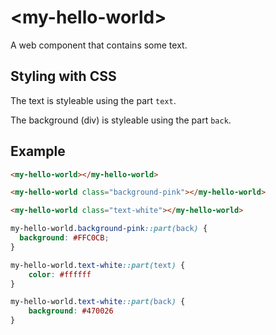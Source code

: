 # &lt;my-hello-world&gt;

A web component that contains some text.

## Styling with CSS

The text is styleable using the part `text`.

The background (div) is styleable using the part `back`.

## Example

```html
<my-hello-world></my-hello-world>

<my-hello-world class="background-pink"></my-hello-world>

<my-hello-world class="text-white"></my-hello-world>
```

```css
my-hello-world.background-pink::part(back) {
  background: #FFC0CB;
}

my-hello-world.text-white::part(text) {
	color: #ffffff
}

my-hello-world.text-white::part(back) {
	background: #470026
}
```
